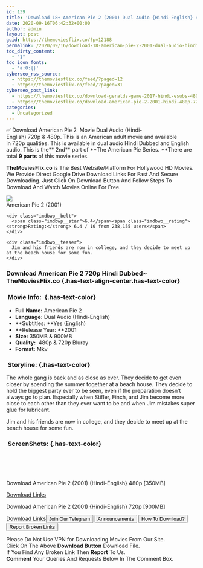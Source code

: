 ```yaml
---
id: 139
title: 'Download 18+ American Pie 2 (2001) Dual Audio {Hindi-English} 480p [350MB] || 720p [900MB]'
date: 2020-09-16T06:42:32+00:00
author: admin
layout: post
guid: https://themoviesflix.co/?p=12188
permalink: /2020/09/16/download-18-american-pie-2-2001-dual-audio-hindi-english-480p-350mb-720p-900mb/
tdc_dirty_content:
  - "1"
tdc_icon_fonts:
  - 'a:0:{}'
cyberseo_rss_source:
  - https://themoviesflix.co/feed/?paged=12
  - https://themoviesflix.co/feed/?paged=31
cyberseo_post_link:
  - https://themoviesflix.co/download-geralds-game-2017-hindi-esubs-480p-720p-1080p/
  - https://themoviesflix.co/download-american-pie-2-2001-hindi-480p-720p/
categories:
  - Uncategorized
---
```

✅&nbsp;Download American Pie 2 &nbsp;Movie&nbsp;Dual Audio (Hindi-English)&nbsp;720p&nbsp;&&nbsp;480p. This is an American adult movie and available in&nbsp;720p&nbsp;qualities. This is available in dual audio Hindi Dubbed and English audio. This is the**&nbsp;2nd**&nbsp;part of&nbsp;**The American Pie Series.&nbsp;**There are total&nbsp;**9 parts**&nbsp;of this movie series.

**TheMoviesFlix.co**&nbsp;is The Best Website/Platform For Hollywood HD Movies. We Provide Direct Google Drive Download Links For Fast And Secure Downloading. Just Click On Download Button And Follow Steps To Download And Watch Movies Online For Free.

<div class="imdbwp imdbwp--movie dark">
  <div class="imdbwp__thumb">
    <a class="imdbwp__link" target="_blank" title="American Pie 2" href="https://www.imdb.com/title/tt0252866/" rel="nofollow noopener noreferrer"><img class="imdbwp__img" src="https://m.media-amazon.com/images/M/MV5BOTEyYjhiMjYtNjU3YS00NmQ4LTlhNTEtYTczNWY3MGJmNzE2XkEyXkFqcGdeQXVyMTQxNzMzNDI@._V1_SX300.jpg" /></a>
  </div>
  
  <div class="imdbwp__content">
    <div class="imdbwp__header">
      <span class="imdbwp__title">American Pie 2</span> (2001)
    </div>
    
    <div class="imdbwp__belt">
      <span class="imdbwp__star">6.4</span><span class="imdbwp__rating"><strong>Rating:</strong> 6.4 / 10 from 238,155 users</span>
    </div>
    
    <div class="imdbwp__teaser">
      Jim and his friends are now in college, and they decide to meet up at the beach house for some fun.
    </div>
  </div>
</div>

### Download American Pie 2 720p Hindi Dubbed~ **TheMoviesFlix.co** {.has-text-align-center.has-text-color}

### &nbsp;Movie Info:&nbsp; {.has-text-color}

  * **Full Name:**&nbsp;American Pie 2
  * **Language:**&nbsp;Dual Audio (Hindi-English)
  * **Subtitles:&nbsp;**Yes (English)
  * **Release Year:&nbsp;**2001
  * **Size:**&nbsp;350MB & 900MB
  * **Quality:**&nbsp; 480p & 720p Bluray
  * **Format:**&nbsp;Mkv

### &nbsp;Storyline: {.has-text-color}

The whole gang is back and as close as ever. They decide to get even closer by spending the summer together at a beach house. They decide to hold the biggest party ever to be seen, even if the preparation doesn’t always go to plan. Especially when Stifler, Finch, and Jim become more close to each other than they ever want to be and when Jim mistakes super glue for lubricant.

Jim and his friends are now in college, and they decide to meet up at the beach house for some fun.

### &nbsp;ScreenShots: {.has-text-color}

<div class="wp-block-image">
  <figure class="aligncenter"><img src="https://i.imgur.com/ubgivrz.jpg" alt /></figure>
</div>

<div class="wp-block-image">
  <figure class="aligncenter"><img src="https://i.imgur.com/JmQ9v7d.jpg" alt /></figure>
</div>

<div class="wp-block-image">
  <figure class="aligncenter"><img src="https://i.imgur.com/D1NLD8U.jpg" alt /></figure>
</div>

<div class="wp-block-image">
  <figure class="aligncenter"><img src="https://i.imgur.com/BwgZvlI.jpg" alt /></figure>
</div>

<div class="wp-block-image">
  <figure class="aligncenter"><img src="https://i.imgur.com/OMMRyfc.jpg" alt /></figure>
</div>

<p class="has-text-align-center has-text-color has-medium-font-size">
  Download American Pie 2 (2001) {Hindi-English} 480p [350MB]
</p>

<span class="mb-center maxbutton-3-center"><span class="maxbutton-3-container mb-container"><a class="maxbutton-3 maxbutton maxbutton-post-button" target="_blank" rel="nofollow noopener noreferrer" href="https://coinquint.com/a11050/"><span class="mb-text">Download Links</span></a></span></span>

<p class="has-text-align-center has-text-color has-medium-font-size">
  Download American Pie 2 (2001) {Hindi-English} 720p [900MB]
</p>

<span class="mb-center maxbutton-3-center"><span class="maxbutton-3-container mb-container"><a class="maxbutton-3 maxbutton maxbutton-post-button" target="_blank" rel="nofollow noopener noreferrer" href="https://coinquint.com/a11052/"><span class="mb-text">Download Links</span></a></span></span><a href="https://t.me/themoviesflixcom" target="_blank" data-wpel-link="external" rel="nofollow external noopener noreferrer"><button class="button button5">Join Our Telegram</button></a> <a href="https://themoviesflix.co/download-american-pie-2-2001-hindi-480p-720p/#" target="_blank" data-wpel-link="external" rel="nofollow external noopener noreferrer"><button class="button button5">Announcements</button></a> <a href="https://themoviesflix.com/how-to-download/" target="_blank" data-wpel-link="external" rel="nofollow external noopener noreferrer"><button class="button button5">How To Download?</button></a> <a href="https://themoviesflix.co/download-american-pie-2-2001-hindi-480p-720p/#" target="_blank" data-wpel-link="external" rel="nofollow external noopener noreferrer"><button class="button button5">Report Broken Links</button></a> 

<div class="alert alert-danger">
  Please Do Not Use VPN for Downloading Movies From Our Site.
</div>

<div class="alert alert-success">
  Click On The Above <strong>Download Button</strong> Download File.
</div>

<div class="alert alert-warning">
  If You Find Any Broken Link Then <strong>Report</strong> To Us.
</div>

<div class="alert alert-info">
  <strong>Comment</strong> Your Queries And Requests Below In The Comment Box.
</div>